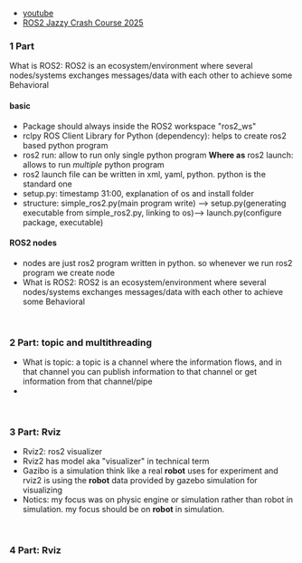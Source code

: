 - [youtube](https://www.youtube.com/watch?v=Se5pvRlTX8s)
- [ROS2 Jazzy Crash Course 2025](https://app.theconstruct.ai/rosjects/898950/)

### 1 Part

What is ROS2: ROS2 is an ecosystem/environment where several nodes/systems exchanges messages/data with each other to achieve some Behavioral

#### basic

- Package should always inside the ROS2 workspace "ros2_ws"
- rclpy ROS Client Library for Python (dependency): helps to create ros2 based python program
- ros2 run: allow to run only single python program **Where as** ros2 launch: allows to run _multiple_ python program
- ros2 launch file can be written in xml, yaml, python. python is the standard one
- setup.py: timestamp 31:00, explanation of os and install folder
- structure: simple_ros2.py(main program write) --> setup.py(generating executable from simple_ros2.py, linking to os)--> launch.py(configure package, executable)

#### ROS2 nodes

- nodes are just ros2 program written in python. so whenever we run ros2 program we create node
- What is ROS2: ROS2 is an ecosystem/environment where several nodes/systems exchanges messages/data with each other to achieve some Behavioral

<br>

### 2 Part: topic and multithreading

- What is topic: a topic is a channel where the information flows, and in that channel you can publish information to that channel or get information from that channel/pipe
-

<br>

### 3 Part: Rviz

- Rviz2: ros2 visualizer
- Rviz2 has model aka "visualizer" in technical term
- Gazibo is a simulation think like a real **robot** uses for experiment and rviz2 is using the **robot** data provided by gazebo simulation for visualizing
- Notics: my focus was on physic engine or simulation rather than robot in simulation. my focus should be on **robot** in simulation.

<br>

### 4 Part: Rviz
